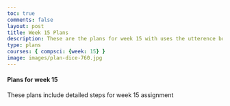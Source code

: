 ```yaml
---
toc: true
comments: false
layout: post
title: Week 15 Plans
description: These are the plans for week 15 with uses the utterence bot
type: plans
courses: { compsci: {week: 15} }
image: images/plan-dice-760.jpg
---
```



#### Plans for week 15
These plans include detailed steps for week 15 assignment


